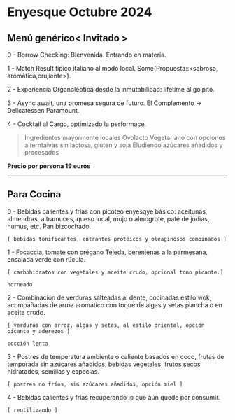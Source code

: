# Enyesque Octubre 2024

## Menú genérico< Invitado >

0 - Borrow Checking: Bienvenida. Entrando en materia.

1 - Match Result típico italiano al modo local. Some(Propuesta::<sabrosa, aromática,crujiente>).

2 - Experiencia Organoléptica desde la inmutabilidad: lifetime al golpito.

3 - Async await, una promesa segura de futuro. El Complemento -> Delicatessen Paramount.

4 - Cocktail al Cargo, optimizado la performace.

> Ingredientes mayormente locales
> Ovolacto Vegetariano con opciones alterntaivas sin lactosa, gluten y soja
> Eludiendo azúcares añadidos y procesados

**Precio por persona 19 euros**

--- 

## Para Cocina

0 - Bebidas calientes y frías con picoteo enyesqye básico: aceitunas, almendras, altramuces, queso local, mojo o almogrote, paté de judias, humus, etc. Pan bizcochado.

    [ bebidas tonificantes, entrantes protéicos y oleaginosos combinados ]

1 - Focaccia, tomate con orégano Tejeda, berenjenas a la parmesana, ensalada verde con rúcula.

    [ carbohidratos con vegetales y aceite crudo, opcional tono picante.]

    horneado 

2 - Combinación de verduras salteadas al dente, cocinadas estilo wok, acompañadas de arroz aromático con toque de algas y setas plancha o en aceite crudo.

    [ verduras con arroz, algas y setas, al estilo oriental, opción picante y aderezos ] 

    cocción lenta

3 - Postres de temperatura ambiente o caliente basados en coco, frutas de temporada sin azúcares añadidos, bebidas vegetales, frutos secos hidratados, semillas y especias.

    [ postres no fríos, sin azúcares añadidos, opción miel ]

4 - Bebidas calientes y frías recuperando lo que aún quede por consumir.

    [ reutilizando ]

